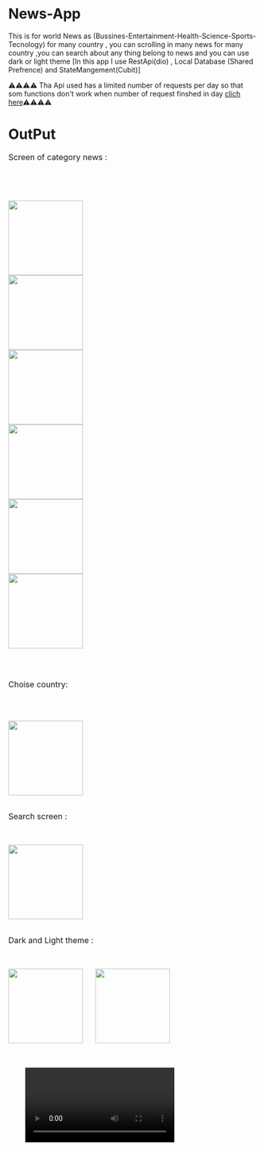 # News-App
This is for world News as (Bussines-Entertainment-Health-Science-Sports-Tecnology) for many country , you can scrolling in many news for many country ,you can search about any thing belong to news and you can use dark or light theme [In this app I use RestApi(dio) , Local Database (Shared Prefrence) and StateMangement(Cubit)]

⚠⚠⚠⚠ Tha Api used has a limited number of requests per day so that som functions don't work when number of request finshed in day <a href ="https://i.stack.imgur.com/uSfdw.png">clich here</a>⚠⚠⚠⚠

# OutPut
<p style="font-size:16px">Screen of category news :</p><br>

<div>
  <Pre>


<img src="https://github.com/Mohammed-yunis/News-App/assets/91242086/31e7caac-5d07-4a9a-ac43-bf7053aa1d1f" style="width:150px">   <img src="https://github.com/Mohammed-yunis/News-App/assets/91242086/a7f7c9ae-ada1-4eb8-9e1b-2ea204690e68" style="width:150px">   <img src="https://github.com/Mohammed-yunis/News-App/assets/91242086/340f091c-16c8-4227-b9b6-09180e96ac9e" style="width:150px">   <img src="https://github.com/Mohammed-yunis/News-App/assets/91242086/e366e61e-5cb3-47b6-b6db-4a917911e3ef" style="width:150px">   <img src="https://github.com/Mohammed-yunis/News-App/assets/91242086/ce486f46-8aa8-479f-837c-c46b445142d4" style="width:150px">   <img src="https://github.com/Mohammed-yunis/News-App/assets/91242086/42724f01-99b3-4eb8-9a14-88cd9e2c4d60" style="width:150px">





  </Pre>
</div>

<p style="font-size:16px">Choise country:</p><br>

<div>
  <Pre> 
<img src="https://github.com/Mohammed-yunis/News-App/assets/91242086/36813149-0fa8-451f-a313-8ca9d7b1a9f1" style="width:150px">
  </Pre>
</div>

<p style="font-size:16px">Search screen :</p><br>

<div>
  <Pre>
<img src="https://github.com/Mohammed-yunis/News-App/assets/91242086/3d1b2e05-641c-42d6-966b-0eed494ab7fe" style="width:150px">
  </Pre>
</div>

<p style="font-size:16px">Dark and Light theme :</p><br>

<div>
  <Pre>
<img src="https://github.com/Mohammed-yunis/News-App/assets/91242086/9f077cf4-6dde-49a6-b718-7a6f65b0c0c1" style="width:150px">   <img src="https://github.com/Mohammed-yunis/News-App/assets/91242086/85295c99-dd02-4431-b34b-74a4d045b52e" style="width:150px">

  </Pre>
</div>

<div>
  <pre>
    <video src="https://github.com/Mohammed-yunis/News-App/assets/91242086/d30ac730-1e1b-402d-9312-96fed24530f3" style="width:300px"> </video>
  </pre>
</div>
  
  



